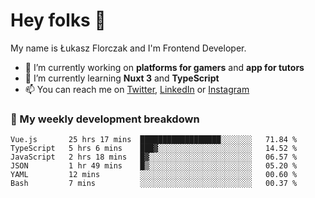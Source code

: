 # Hey folks 👋

My name is Łukasz Florczak and I'm Frontend Developer. 

- 🔭 I’m currently working on **platforms for gamers** and **app for tutors**
- 🌱 I’m currently learning **Nuxt 3** and **TypeScript**
- 📫 You can reach me on [Twitter](https://twitter.com/lukaszflorczak), [LinkedIn](https://pl.linkedin.com/in/lukasz-florczak) or [Instagram](https://instagram.com/lukaszflorczak)


### 🧮 My weekly development breakdown

<!--START_SECTION:waka-->

```text
Vue.js       25 hrs 17 mins  ██████████████████░░░░░░░   71.84 %
TypeScript   5 hrs 6 mins    ███▓░░░░░░░░░░░░░░░░░░░░░   14.52 %
JavaScript   2 hrs 18 mins   █▓░░░░░░░░░░░░░░░░░░░░░░░   06.57 %
JSON         1 hr 49 mins    █▒░░░░░░░░░░░░░░░░░░░░░░░   05.20 %
YAML         12 mins         ░░░░░░░░░░░░░░░░░░░░░░░░░   00.60 %
Bash         7 mins          ░░░░░░░░░░░░░░░░░░░░░░░░░   00.37 %
```

<!--END_SECTION:waka-->

<!--
**lukaszflorczak/lukaszflorczak** is a ✨ _special_ ✨ repository because its `README.md` (this file) appears on your GitHub profile.

Here are some ideas to get you started:

- 🔭 I’m currently working on ...
- 🌱 I’m currently learning ...
- 👯 I’m looking to collaborate on ...
- 🤔 I’m looking for help with ...
- 💬 Ask me about ...
- 📫 How to reach me: ...
- 😄 Pronouns: ...
- ⚡ Fun fact: ...
-->
